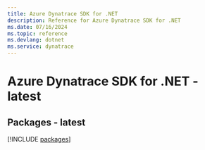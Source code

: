 ```yaml
---
title: Azure Dynatrace SDK for .NET
description: Reference for Azure Dynatrace SDK for .NET
ms.date: 07/16/2024
ms.topic: reference
ms.devlang: dotnet
ms.service: dynatrace
---
```

# Azure Dynatrace SDK for .NET - latest
## Packages - latest
[!INCLUDE [packages](dynatrace-index.md)]
